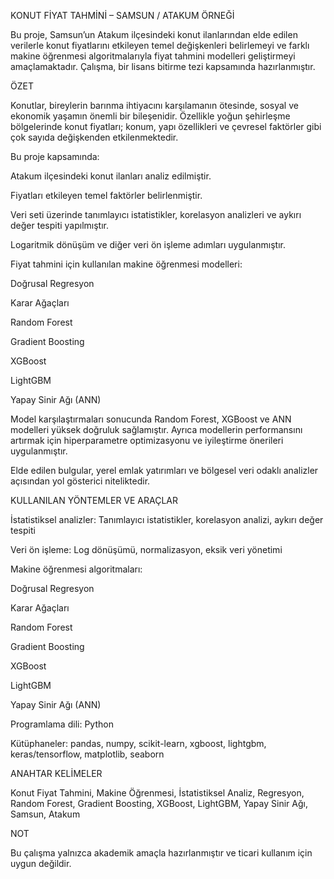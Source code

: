 KONUT FİYAT TAHMİNİ – SAMSUN / ATAKUM ÖRNEĞİ

Bu proje, Samsun’un Atakum ilçesindeki konut ilanlarından elde edilen verilerle konut fiyatlarını etkileyen temel değişkenleri belirlemeyi ve farklı makine öğrenmesi algoritmalarıyla fiyat tahmini modelleri geliştirmeyi amaçlamaktadır. Çalışma, bir lisans bitirme tezi kapsamında hazırlanmıştır.

ÖZET

Konutlar, bireylerin barınma ihtiyacını karşılamanın ötesinde, sosyal ve ekonomik yaşamın önemli bir bileşenidir. Özellikle yoğun şehirleşme bölgelerinde konut fiyatları; konum, yapı özellikleri ve çevresel faktörler gibi çok sayıda değişkenden etkilenmektedir.

Bu proje kapsamında:

Atakum ilçesindeki konut ilanları analiz edilmiştir.

Fiyatları etkileyen temel faktörler belirlenmiştir.

Veri seti üzerinde tanımlayıcı istatistikler, korelasyon analizleri ve aykırı değer tespiti yapılmıştır.

Logaritmik dönüşüm ve diğer veri ön işleme adımları uygulanmıştır.

Fiyat tahmini için kullanılan makine öğrenmesi modelleri:

Doğrusal Regresyon

Karar Ağaçları

Random Forest

Gradient Boosting

XGBoost

LightGBM

Yapay Sinir Ağı (ANN)

Model karşılaştırmaları sonucunda Random Forest, XGBoost ve ANN modelleri yüksek doğruluk sağlamıştır. Ayrıca modellerin performansını artırmak için hiperparametre optimizasyonu ve iyileştirme önerileri uygulanmıştır.

Elde edilen bulgular, yerel emlak yatırımları ve bölgesel veri odaklı analizler açısından yol gösterici niteliktedir.

KULLANILAN YÖNTEMLER VE ARAÇLAR

İstatistiksel analizler: Tanımlayıcı istatistikler, korelasyon analizi, aykırı değer tespiti

Veri ön işleme: Log dönüşümü, normalizasyon, eksik veri yönetimi

Makine öğrenmesi algoritmaları:

Doğrusal Regresyon

Karar Ağaçları

Random Forest

Gradient Boosting

XGBoost

LightGBM

Yapay Sinir Ağı (ANN)

Programlama dili: Python

Kütüphaneler: pandas, numpy, scikit-learn, xgboost, lightgbm, keras/tensorflow, matplotlib, seaborn

ANAHTAR KELİMELER

Konut Fiyat Tahmini, Makine Öğrenmesi, İstatistiksel Analiz, Regresyon, Random Forest, Gradient Boosting, XGBoost, LightGBM, Yapay Sinir Ağı, Samsun, Atakum

NOT

Bu çalışma yalnızca akademik amaçla hazırlanmıştır ve ticari kullanım için uygun değildir.

